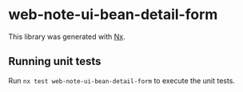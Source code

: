 # web-note-ui-bean-detail-form

This library was generated with [Nx](https://nx.dev).

## Running unit tests

Run `nx test web-note-ui-bean-detail-form` to execute the unit tests.
